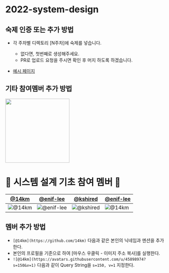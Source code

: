 # 2022-system-design

## 숙제 인증 또는 추가 방법
- 각 주차별 디렉토리 [N주차]에 숙제를 넣습니다.
  - 없다면, 첫번째로 생성해주세요.
  - PR로 업로드 요청을 주시면 확인 후 머지 하도록 하겠습니다.
 
- [예시 페이지](https://github.com/AUSG/2022-system-design/tree/main/example)

## 기타 참여멤버 추가 방법

<img align='center' src='https://user-images.githubusercontent.com/5713670/87202985-820dcb80-c2b6-11ea-9f56-7ec461c497c3.gif' width='200'>

# 🍕 시스템 설계 기초 참여 멤버 🍕

[@14km](https://github.com/14km) | [@enif-lee](https://github.com/enif-lee) | [@kshired](https://github.com/kshired) | [@enif-lee](https://github.com/enif-lee)
--- | --- | --- | ---
![@14km](https://avatars.githubusercontent.com/u/45898974?s=150&v=1) | ![@enif-lee](https://avatars.githubusercontent.com/u/9916002?s=150&v=1) | ![@kshired](https://avatars.githubusercontent.com/u/36851531?s=150&v=1) | ![@14km](https://avatars.githubusercontent.com/u/45898974?s=150&v=1)

## 멤버 추가 방법

- `[@14km](https://github.com/14km)` 다음과 같은 본인의 닉네임과 멘션을 추가한다.
- 본인의 프로필을 기준으로 하여 [마우스 우클릭 - 이미지 주소 복사]를 실행한다.
- `![@14km](https://avatars.githubusercontent.com/u/45898974?s=150&v=1)` 다음과 같이 Query String을 `s=150, v=1` 지정한다.
